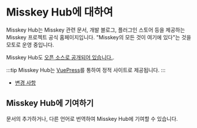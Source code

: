# Misskey Hub에 대하여
Misskey Hub는 Misskey 관련 문서, 개발 블로그, 플러그인 스토어 등을 제공하는 Misskey 프로젝트 공식 홈페이지입니다.
"Misskey의 모든 것이 여기에 있다"는 것을 모토로 운영 중입니다.

Misskey Hub도 [오픈 소스로 공개되어 있습니다.](https://github.com/misskey-dev/misskey-hub).

:::tip
Misskey Hub는 [VuePress](https://github.com/vuepress/vuepress-next)를 통하여 정적 사이트로 제공됩니다.
:::

- [변경 사항](../updates.md)

## Misskey Hub에 기여하기
문서의 추가하거나, 다른 언어로 번역하여 Misskey Hub에 기여할 수 있습니다.
